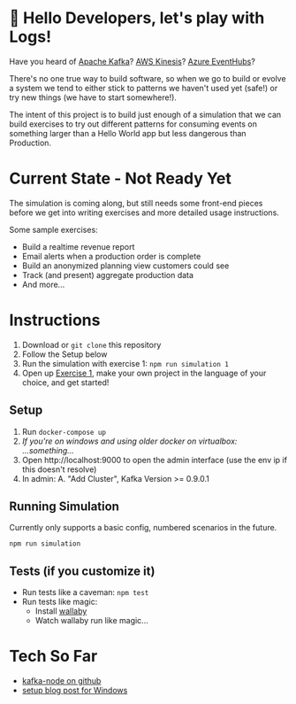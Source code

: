 🌲 Hello Developers, let's play with Logs!
===========================================

Have you heard of [Apache Kafka](https://kafka.apache.org/)?  [AWS Kinesis](https://aws.amazon.com/kinesis/)? [Azure EventHubs](https://azure.microsoft.com/en-us/services/event-hubs/)?

There's no one true way to build software, so when we go to build or 
evolve a system we tend to either stick to patterns we haven't used
yet (safe!) or try new things (we have to start somewhere!).

The intent of this project is to build just enough of a simulation 
that we can build exercises to try out different patterns for
consuming events on something larger than a Hello World app but
less dangerous than Production.

Current State - Not Ready Yet
==================================

The simulation is coming along, but still needs some front-end
pieces before we get into writing exercises and more detailed
usage instructions.

Some sample exercises:

* Build a realtime revenue report
* Email alerts when a production order is complete
* Build an anonymized planning view customers could see
* Track (and present) aggregate production data
* And more...

Instructions
=====================

1. Download or `git clone` this repository
2. Follow the Setup below
3. Run the simulation with exercise 1: `npm run simulation 1`
4. Open up [Exercise 1](./Exercises/Exercise1.md), make your own project in the language of your choice, and get started!

Setup
---------------------

1. Run `docker-compose up`
2. _If you're on windows and using older docker on virtualbox: ...something..._
3. Open http://localhost:9000 to open the admin interface (use the env ip if this doesn't resolve)
4. In admin: 
    A. "Add Cluster", Kafka Version >= 0.9.0.1

Running Simulation
----------------------

Currently only supports a basic config, numbered scenarios
in the future.

`npm run simulation`

Tests (if you customize it)
----------------------------

* Run tests like a caveman: `npm test`
* Run tests like magic:
    * Install [wallaby](https://wallabyjs.com/)
    * Watch wallaby run like magic...

Tech So Far
======================

* [kafka-node on github](https://github.com/SOHU-Co/kafka-node)
* [setup blog post for Windows](https://zablo.net/blog/post/setup-apache-kafka-in-docker-on-windows)

